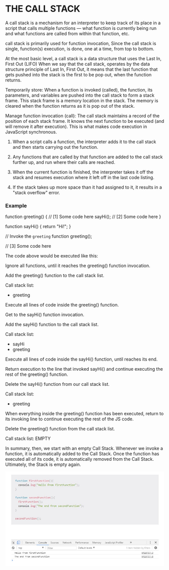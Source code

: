 # THE CALL STACK

A call stack is a mechanism for an interpreter to keep track of its place in a script that calls multiple functions — what function is currently being run and what functions are called from within that function, etc.



call stack is primarily used for function invocation, Since the call stack is single, function(s) execution, is done, one at a time, from top to bottom.


At the most basic level, a call stack is a data structure that uses the Last In, First Out (LIFO) When we say that the call stack, operates by the data structure principle of Last In, First Out, it means that the last function that gets pushed into the stack is the first to be pop out, when the function returns.


Temporarily store: When a function is invoked (called), the function, its parameters, and variables are pushed into the call stack to form a stack frame. This stack frame is a memory location in the stack. The memory is cleared when the function returns as it is pop out of the stack.

Manage function invocation (call): The call stack maintains a record of the position of each stack frame. It knows the next function to be executed (and will remove it after execution). This is what makes code execution in JavaScript synchronous.



1. When a script calls a function, the interpreter adds it to the call stack and then starts carrying out the function.

2. Any functions that are called by that function are added to the call stack further up, and run where their calls are reached.

3. When the current function is finished, the interpreter takes it off the stack and resumes execution where it left off in the last code listing.

4. If the stack takes up more space than it had assigned to it, it results in a "stack overflow" error.

### Example

function greeting() {
   // [1] Some code here
   sayHi();
   // [2] Some code here
}

function sayHi() {
   return "Hi!";
}

// Invoke the `greeting` function
greeting();

// [3] Some code here


The code above would be executed like this:

Ignore all functions, until it reaches the greeting() function invocation.

Add the greeting() function to the call stack list.

Call stack list:
- greeting

Execute all lines of code inside the greeting() function.

Get to the sayHi() function invocation.

Add the sayHi() function to the call stack list.

Call stack list:
- sayHi
- greeting

Execute all lines of code inside the sayHi() function, until reaches its end.

Return execution to the line that invoked sayHi() and continue executing the rest of the greeting() function.

Delete the sayHi() function from our call stack list.

Call stack list:
- greeting

When everything inside the greeting() function has been executed, return to its invoking line to continue executing the rest of the JS code.

Delete the greeting() function from the call stack list.

Call stack list:
EMPTY



In summary, then, we start with an empty Call Stack. Whenever we invoke a function, it is automatically added to the Call Stack. Once the function has executed all of its code, it is automatically removed from the Call Stack. Ultimately, the Stack is empty again.

![call stack](https://github.com/naeemmusamh/Reading-note/blob/master/IMAGE/call%20stack.jpg?raw=true)